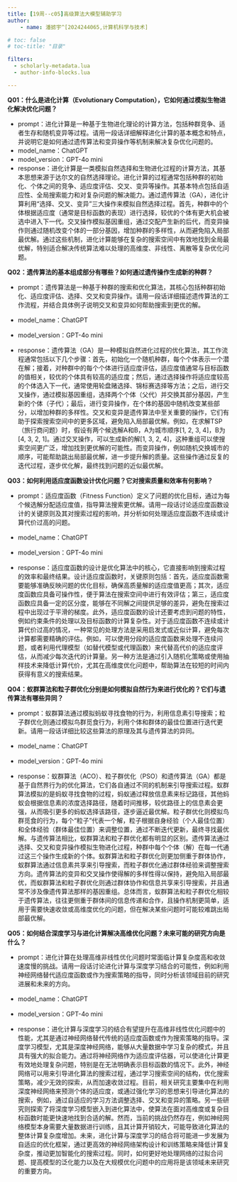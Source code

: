 ```yaml
---
title: [19周--c05]高级算法大模型辅助学习
author:
    - name: 潘摅宇^[2024244065,计算机科学与技术]

# toc: false
# toc-title: "目录"

filters:
  - scholarly-metadata.lua
  - author-info-blocks.lua

---
```


**Q01：什么是进化计算（Evolutionary Computation），它如何通过模拟生物进化解决优化问题？**

- prompt：进化计算是一种基于生物进化理论的计算方法，包括种群竞争、适者生存和随机变异等过程。请用一段话详细解释进化计算的基本概念和特点，并说明它是如何通过遗传算法和变异操作等机制来解决复杂优化问题的。
- model_name：ChatGPT
- model_version：GPT-4o mini
- response：进化计算是一类模拟自然选择和生物进化过程的计算方法，其基本思想来源于达尔文的自然选择理论。进化计算的过程通常包括种群的初始化、个体之间的竞争、适应度评估、交叉、变异等操作。其基本特点包括自适应性、全局搜索能力和对复杂问题的解决能力。通过遗传算法（GA），进化计算利用“选择、交叉、变异”三大操作来模拟自然选择过程。首先，种群中的个体根据适应度（通常是目标函数的表现）进行选择，较优的个体有更大机会被选中进入下一代。交叉操作模拟基因重组，通过交配产生新的后代，而变异操作则通过随机改变个体的一部分基因，增加种群的多样性，从而避免陷入局部最优解。通过这些机制，进化计算能够在复杂的搜索空间中有效地找到全局最优解，特别适合解决传统算法难以处理的高维度、非线性、离散等复杂优化问题。

**Q02：遗传算法的基本组成部分有哪些？如何通过遗传操作生成新的种群？**

- prompt：遗传算法是一种基于种群的搜索和优化算法，其核心包括种群初始化、适应度评估、选择、交叉和变异操作。请用一段话详细描述遗传算法的工作流程，并结合具体例子说明交叉和变异如何帮助搜索到更优的解。

- model_name：ChatGPT

- model_version：GPT-4o mini

- response：遗传算法（GA）是一种模拟自然进化过程的优化算法，其工作流程通常包括以下几个步骤：首先，初始化一个随机种群，每个个体表示一个潜在解；接着，对种群中的每个个体进行适应度评估，适应度值通常与目标函数的值相关，较优的个体具有较高的适应度；然后，通过选择操作将适应度较高的个体选入下一代，通常使用轮盘赌选择、锦标赛选择等方法；之后，进行交叉操作，通过模拟基因重组，选择两个个体（父代）并交换其部分基因，产生新的个体（子代）；最后，进行变异操作，在个体的基因中随机改变某些部分，以增加种群的多样性。交叉和变异是遗传算法中至关重要的操作，它们有助于探索搜索空间中的更多区域，避免陷入局部最优解。
  ​	例如，在求解TSP（旅行商问题）时，假设有两个候选解A和B，A为城市顺序[1, 2, 3, 4]，B为[4, 3, 2, 1]。通过交叉操作，可以生成新的解[1, 3, 2, 4]，这种重组可以使搜索空间更广泛，增加找到更优解的可能性。而变异操作，例如随机交换城市的顺序，可能帮助跳出局部最优解，进一步提升解的质量。这些操作通过反复的迭代过程，逐步优化解，最终找到问题的近似最优解。

**Q03：如何利用适应度函数设计优化问题？它对搜索质量和效率有何影响？**

- prompt：适应度函数（Fitness Function）定义了问题的优化目标，通过为每个候选解分配适应度值，指导算法搜索更优解。请用一段话讨论适应度函数设计的关键原则及其对搜索过程的影响，并分析如何处理适应度函数不连续或计算代价过高的问题。

- model_name：ChatGPT

- model_version：GPT-4o mini

- response：适应度函数的设计是优化算法中的核心，它直接影响到搜索过程的效率和最终结果。设计适应度函数时，关键原则包括：首先，适应度函数需要能够准确反映问题的优化目标，确保高质量解的适应度值更高；其次，适应度函数应具备可操作性，便于算法在搜索空间中进行有效评估；第三，适应度函数应具备一定的区分度，能够在不同解之间提供足够的差异，避免在搜索过程中出现过于平滑的梯度。此外，适应度函数的设计还要考虑到问题的特性，例如约束条件的处理以及目标函数的计算复杂性。
  ​	对于适应度函数不连续或计算代价过高的情况，一种常见的处理方法是采用启发式或近似计算，避免每次计算都需要精确的评估。例如，可以使用分段的适应度函数来处理不连续问题，或者利用代理模型（如替代模型或代理函数）来代替高代价的适应度评估，从而减少每次迭代的计算量。另一种方法是通过引入随机化策略或使用抽样技术来降低计算代价，尤其在高维度优化问题中，帮助算法在较短的时间内获得有意义的搜索结果。

**Q04：蚁群算法和粒子群优化分别是如何模拟自然行为来进行优化的？它们与遗传算法有哪些异同？**

- prompt：蚁群算法通过模拟蚂蚁寻找食物的行为，利用信息素引导搜索；粒子群优化则通过模拟鸟群觅食行为，利用个体和群体的最佳位置进行迭代更新。请用一段话详细比较这些算法的原理及其与遗传算法的异同。

- model_name：ChatGPT

- model_version：GPT-4o mini

- response：蚁群算法（ACO）、粒子群优化（PSO）和遗传算法（GA）都是基于自然界行为的优化算法，它们各自通过不同的机制来引导搜索过程。蚁群算法模拟的是蚂蚁寻找食物的过程，蚂蚁通过释放信息素来标记路径，其他蚂蚁会根据信息素的浓度选择路径，随着时间推移，较优路径上的信息素会更强，从而吸引更多的蚂蚁选择该路径，逐步逼近最优解。粒子群优化则模拟鸟群觅食的行为，每个“粒子”代表一个解，粒子根据自身经验（个人最佳位置）和全体经验（群体最佳位置）来调整位置，通过不断迭代更新，最终寻找最优解。
  ​	与遗传算法相比，蚁群算法和粒子群优化都有明显的区别。遗传算法通过选择、交叉和变异操作模拟生物进化过程，种群中每个个体（解）在每一代通过这三个操作生成新的个体。蚁群算法和粒子群优化则更加侧重于群体协作，蚁群算法通过信息素共享来引导搜索，而粒子群优化通过群体经验来调整搜索方向。遗传算法的变异和交叉操作使得解的多样性得以保持，避免陷入局部最优，而蚁群算法和粒子群优化则通过群体协作和信息共享来引导搜索，并且通常不涉及像遗传算法那样的基因重组。
  ​	总体而言，蚁群算法和粒子群优化相较于遗传算法，往往更侧重于群体间的信息传递和合作，且操作机制更简单，适用于需要快速收敛或高维度优化的问题，但在解决某些问题时可能较难跳出局部最优解。

**Q05：如何结合深度学习与进化计算解决高维优化问题？未来可能的研究方向是什么？**

- prompt：进化计算在处理高维非线性优化问题时常面临计算复杂度高和收敛速度慢的挑战。请用一段话讨论进化计算与深度学习结合的可能性，例如利用神经网络替代适应度函数或作为搜索策略的指导，同时分析该领域目前的研究进展和未来的方向。

- model_name：ChatGPT

- model_version：GPT-4o mini

- response：进化计算与深度学习的结合有望提升在高维非线性优化问题中的性能，尤其是通过神经网络替代传统的适应度函数或作为搜索策略的指导。深度学习模型，尤其是深度神经网络，能够从大量数据中学习复杂的模式，并且具有强大的拟合能力。通过将神经网络作为适应度评估器，可以使进化计算更有效地处理复杂问题，特别是在无法明确表示目标函数的情况下。此外，神经网络可以用来引导进化算法的搜索过程，通过学习搜索空间的结构，优化搜索策略，减少无效的探索，从而加速收敛过程。
  ​	目前，相关研究主要集中在利用深度神经网络来预测个体的适应度，或通过强化学习的思想来引导进化算法的搜索，例如，通过自适应的学习方法调整选择、交叉和变异的策略。另一些研究则探索了将深度学习模型嵌入到进化算法中，使算法在面对高维度或复杂目标函数时能更快速地找到合适的解。然而，当前的挑战仍然存在，例如神经网络模型本身需要大量数据进行训练，且其计算开销较大，可能导致进化算法的整体计算复杂度增加。
  ​	未来，进化计算与深度学习的结合将可能进一步发展为自适应的优化框架，通过更高效的神经网络架构设计和训练策略来降低计算复杂度，推动更加智能化的搜索过程。同时，如何更好地处理网络的过拟合问题、提高模型的泛化能力以及在大规模优化问题中的应用将是该领域未来研究的重要方向。
